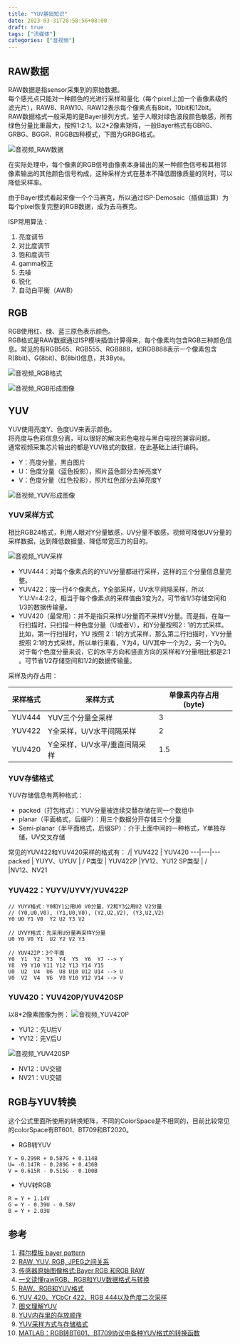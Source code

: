 ```yaml
---
title: "YUV基础知识"
date: 2023-03-31T20:58:56+08:00
draft: true
tags: ["流媒体"]
categories: ["音视频"]
---
```


## RAW数据

RAW数据是指sensor采集到的原始数据。\
每个感光点只能对一种颜色的光进行采样和量化（每个pixel上加一个香像素级的滤光片），RAW8、RAW10、RAW12表示每个像素点有8bit，10bit和12bit。\
RAW数据格式一般采用的是Bayer排列方式，鉴于人眼对绿色波段颜色敏感，所有绿色分量比重最大，按照1:2:1。以2*2像素矩阵，一般Bayer格式有GBRG、GRBG、BGGR、RGGB四种模式，下图为GRBG格式。

![音视频_RAW数据](音视频_RAW数据.bmp)

在实际处理中，每个像素的RGB信号由像素本身输出的某一种颜色信号和其相邻像素输出的其他颜色信号构成，这种采样方式在基本不降低图像质量的同时，可以降低采样率。

由于Bayer模式看起来像一个个马赛克，所以通过ISP-Demosaic（插值运算）为每个pixel恢复完整的RGB数据，成为去马赛克。

ISP常用算法：
1. 亮度调节
2. 对比度调节
3. 饱和度调节
4. gamma校正
5. 去噪
6. 锐化
7. 自动白平衡（AWB）

## RGB

RGB使用红、绿、蓝三原色表示颜色。\
RGB格式是RAW数据通过ISP模块插值计算得来，每个像素均包含RGB三种颜色信息。常见的有RGB565、RGB555、RGB888，如RGB888表示一个像素包含R(8bit)、G(8bit)、B(8bit)信息，共3Byte。

![音视频_RGB格式](音视频_RGB格式.png)

![音视频_RGB形成图像](音视频_RGB形成图像.png)

## YUV

YUV使用亮度Y、色度UV来表示颜色。\
将亮度与色彩信息分离，可以很好的解决彩色电视与黑白电视的兼容问题。 \
通常视频采集芯片输出的都是YUV格式的数据，在此基础上进行编码。

- Y：亮度分量，黑白图片
- U：色度分量（蓝色投影），照片蓝色部分去掉亮度Y
- V：色度分量（红色投影），照片红色部分去掉亮度Y

![音视频_YUV形成图像](音视频_YUV形成图像.png)

### YUV采样方式

相比RGB24格式，利用人眼对Y分量敏感，UV分量不敏感，视频可降低UV分量的采样数据，达到降低数据量、降低带宽压力的目的。

![音视频_YUV采样](音视频_YUV采样.png)

- YUV444：对每个像素点的的YUV分量都进行采样，这样的三个分量信息量完整。
- YUV422：按一行4个像素点，Y全部采样，UV水平间隔采样，所以Y:U:V=4:2:2，相当于每个像素点的采样值由3变为2，可节省1/3存储空间和1/3的数据传输量。
- YUV420（最常用）：并不是指只采样U分量而不采样V分量。而是指，在每一行扫描时，只扫描一种色度分量（U或者V），和Y分量按照2 : 1的方式采样。比如，第一行扫描时，YU 按照 2 : 1的方式采样，那么第二行扫描时，YV分量按照 2:1的方式采样，所以单行来看，Y为4，U/V其中一个为2，另一个为0。对于每个色度分量来说，它的水平方向和竖直方向的采样和Y分量相比都是2:1 。可节省1/2存储空间和1/2的数据传输量。

采样及内存占用：

采样格式 | 采样方式 | 单像素内存占用(byte)
---|---|---
YUV444 | YUV三个分量全采样 | 3
YUV422 | Y全采样，U/V水平间隔采样 | 2
YUV420 | Y全采样，U/V水平/垂直间隔采样 |1.5

### YUV存储格式

YUV存储信息有两种格式：
- packed（打包格式）：YUV分量被连续交替存储在同一个数组中
- planar（平面格式，后缀P）：用三个数据分开存储三个分量
- Semi-planar（半平面格式，后缀SP）：介于上面中间的一种格式，Y单独存储，UV交叉存储

常见的YUV422和YUV420采样的格式有：
 /| YUV422 | YUV420 
---|---|---
packed | YUYV、UYUV | /
P类型 | YUV422P |YV12、YU12
SP类型 | / |NV12、NV21

### YUV422：YUYV/UYVY/YUV422P

```
// YUYV格式：Y0和Y1公用U0 V0分量，Y2和Y3公用U2 V2分量
// (Y0,U0,V0), (Y1,U0,V0), (Y2,U2,V2), (Y3,U2,V2)
Y0 UO Y1 V0  Y2 U2 Y3 V2

// UYVY格式：先采用U分量再采样Y分量
U0 Y0 V0 Y1  U2 Y2 V2 Y3

// YUV422P：3个平面
Y0  Y1  Y2  Y3  Y4  Y5  Y6  Y7 --> Y
Y8  Y9 Y10 Y11 Y12 Y13 Y14 Y15
U0  U2  U4  U6  U8 U10 U12 U14 --> U
V0  V2  V4  V6  V8 V10 V12 V14 --> V
```

### YUV420：YUV420P/YUV420SP
以8*2像素图像为例：
![音视频_YUV420P](音视频_YUV420P.png)

- YU12：先U后V
- YV12：先V后U

![音视频_YUV420SP](音视频_YUV420SP.png)

- NV12：UV交错
- NV21：VU交错

## RGB与YUV转换

这个公式里面所使用的转换矩阵，不同的ColorSpace是不相同的，目前比较常见的colorSpace有BT601、BT709和BT2020。

- RGB转YUV
```
Y = 0.299R + 0.587G + 0.114B
U= -0.147R - 0.289G + 0.436B
V = 0.615R - 0.515G - 0.100B
```

- YUV转RGB
```
R = Y + 1.14V
G = Y - 0.39U - 0.58V
B = Y + 2.03U
```

## 参考
1. [拜尔模板 bayer pattern](https://blog.csdn.net/u010783226/article/details/120516602)
2. [RAW, YUV, RGB, JPEG之间关系](https://blog.csdn.net/qq_39791130/article/details/109093393)
3. [传感器原始图像格式:Bayer RGB 和RGB RAW](https://www.pianshen.com/article/42761065662/)
4. [一文读懂rawRGB、RGB和YUV数据格式与转换](一文读懂rawRGB、RGB和YUV数据格式与转换)
5. [RAW、RGB和YUV格式](https://blog.csdn.net/weixin_42463482/article/details/127702176)
6. [YUV 420、YCbCr 422、RGB 444以及色度二次采样](https://blog.csdn.net/skynullcode/article/details/122190729)
7. [图文理解YUV](https://blog.csdn.net/m0_60259116/article/details/124458889?ops_request_misc=%257B%2522request%255Fid%2522%253A%2522168026760216800182189601%2522%252C%2522scm%2522%253A%252220140713.130102334.pc%255Fblog.%2522%257D&request_id=168026760216800182189601&biz_id=0&utm_medium=distribute.pc_search_result.none-task-blog-2~blog~first_rank_ecpm_v1~rank_v31_ecpm-1-124458889-null-null.blog_rank_default&utm_term=YUV&spm=1018.2226.3001.4450)
8. [YUV内存里的存放顺序](https://blog.csdn.net/m0_60259116/article/details/125434762?ops_request_misc=%257B%2522request%255Fid%2522%253A%2522168026760216800182189601%2522%252C%2522scm%2522%253A%252220140713.130102334.pc%255Fblog.%2522%257D&request_id=168026760216800182189601&biz_id=0&utm_medium=distribute.pc_search_result.none-task-blog-2~blog~first_rank_ecpm_v1~rank_v31_ecpm-4-125434762-null-null.blog_rank_default&utm_term=YUV&spm=1018.2226.3001.4450)
9. [YUV采样方式与存储格式](https://blog.csdn.net/m0_60259116/article/details/126728385?ops_request_misc=%257B%2522request%255Fid%2522%253A%2522168026760216800182189601%2522%252C%2522scm%2522%253A%252220140713.130102334.pc%255Fblog.%2522%257D&request_id=168026760216800182189601&biz_id=0&utm_medium=distribute.pc_search_result.none-task-blog-2~blog~first_rank_ecpm_v1~rank_v31_ecpm-3-126728385-null-null.blog_rank_default&utm_term=YUV&spm=1018.2226.3001.4450)
10. [MATLAB：RGB转BT601、BT709协议中各种YUV格式的转换函数](https://blog.csdn.net/llljjlj/article/details/115052159?ops_request_misc=%257B%2522request%255Fid%2522%253A%2522167619676016782427473261%2522%252C%2522scm%2522%253A%252220140713.130102334.pc%255Fall.%2522%257D&request_id=167619676016782427473261&biz_id=0&utm_medium=distribute.pc_search_result.none-task-blog-2~all~first_rank_ecpm_v1~rank_v31_ecpm-7-115052159-null-null.142%5Ev73%5Einsert_down3,201%5Ev4%5Eadd_ask,239%5Ev1%5Econtrol&utm_term=colorspaceconversion&spm=1018.2226.3001.4187)